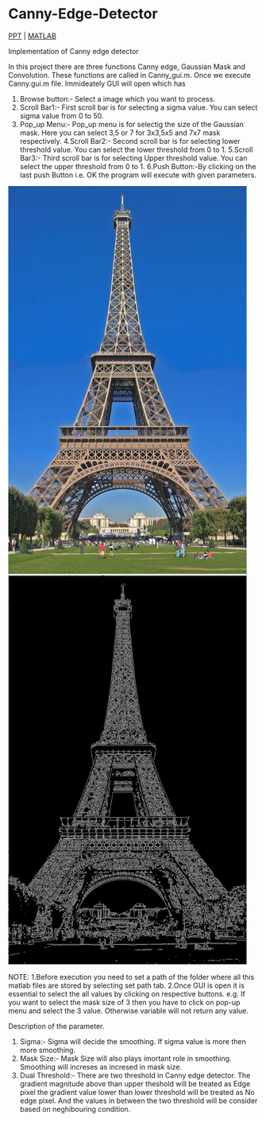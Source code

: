 # Canny-Edge-Detector
[PPT](https://github.com/ushasi/Canny-Edge-Detector/blob/master/CANNY_EDGE.pdf) | [MATLAB](https://www.mathworks.com/products/matlab.html)

Implementation of Canny edge detector

In this project there are three functions Canny edge, Gaussian Mask and Convolution. These functions are called in Canny_gui.m.
Once we execute Canny.gui.m file. Immideately GUI will open which has 
1. Browse button:- Select a image which you want to process.
2. Scroll Bar1:- First scroll bar is for selecting a sigma value. You can select sigma value from 0 to 50.
3. Pop_up Menu:- Pop_up menu is for selectig the size of the Gaussian mask. Here you can select 3,5 or 7 for 3x3,5x5 and 7x7 mask respectively.
4.Scroll Bar2:- Second scroll bar is for selecting lower threshold value. You can select the lower threshold from 0 to 1.
5.Scroll Bar3:- Third scroll bar is for selecting Upper threshold value. You can select the upper threshold from 0 to 1.
6.Push Button:-By clicking on the last push Button i.e. OK the program will execute with given parameters.

<img src=Eiffel.jpg alt="Canny edge detector" width="480"><img src=Canny.jpg alt="Canny edge detector" width="480">

NOTE:
1.Before execution you need to set a path of the folder where all this matlab files are stored by selecting set path tab.
2.Once GUI is open it is essential to select the all values by clicking on respective buttons. e.g. If you want to select the mask size of 3 then you have to click on pop-up menu and select the 3 value. Otherwise variable will not return any value.


Description of the parameter.
1. Sigma:- Sigma will decide the smoothing. If sigma value is more then more smoothing.
2. Mask Size:- Mask Size will also plays imortant role in smoothing. Smoothing will increses as incresed in mask size.
3. Dual Threshold:- There are two threshold in Canny edge detector. The gradient magnitude above than upper theshold will be treated as Edge pixel the gradient value lower than lower threshold will be treated as No edge pixel. And the values in between the two threshold will be consider based on neghibouring condition. 


